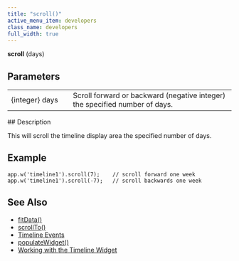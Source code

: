 ```yaml
---
title: "scroll()"
active_menu_item: developers
class_name: developers
full_width: true
---
```



**scroll** (days)

## Parameters

<table>
<tr>
<td width="166">
{integer} days

</td>
<td width="1">
</td>
<td width="740">
Scroll forward or backward (negative integer) the specified number of days.

</td>
</tr>
</table>
## Description

This will scroll the timeline display area the specified number of days.

## Example

    app.w('timeline1').scroll(7);    // scroll forward one week
    app.w('timeline1').scroll(-7);   // scroll backwards one week
   

## See Also

 - [fitData()](/developers/user-guide/scripting-apis/client-api/widget-object-functions/timeline/fitdata)
 - [scrollTo()](/developers/user-guide/scripting-apis/client-api/useful-browser-functions/scrollto)
 - [Timeline Events](/developers/user-guide/scripting-apis/client-api/widget-object-functions/timeline/eventstimeline)
 - [populateWidget()](/developers/user-guide/scripting-apis/client-api/widget-data-state-manipulation/populatewidget/)
 - [Working with the Timeline Widget](/developers/user-guide/product-guide/advanced-important-widgets/working-with-the-timeline-widget/)


